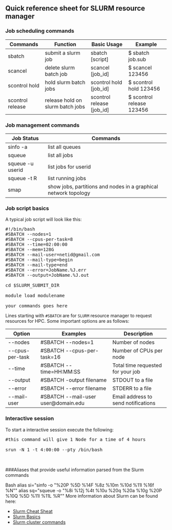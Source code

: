 <h2>Quick reference sheet for SLURM resource manager </h2>

<h3> Job scheduling commands </h3>
<table>
<thead><tr><th>Commands</th><th>Function</th><th>Basic Usage</th><th>Example</th></tr></thead><tbody>
 <tr><td><blockcode>sbatch</blockcode></td><td>submit a slurm job</td><td>sbatch [script]</td><td>$ sbatch job.sub</td></tr>
 <tr><td><blockcode>scancel</blockcode></td><td>delete slurm batch job</td><td>scancel [job_id]</td><td>$ scancel 123456</td></tr>
 <tr><td><blockcode>scontrol hold</blockcode></td><td>hold slurm batch jobs</td><td>scontrol hold [job_id]</td><td>$ scontrol hold 123456</td></tr>
 <tr><td><blockcode>scontrol release </blockcode></td><td>release hold on slurm batch jobs</td><td>scontrol release  [job_id]</td><td>$ scontrol release  123456</td></tr>
</tbody></table>

<h3> Job management commands </h3>

<table>
<thead><tr><th>Job Status</th><th>Commands</th></tr></thead><tbody>
 <tr><td><blockcode>sinfo -a</blockcode></td><td>list all queues</td></tr>
 <tr><td><blockcode>squeue </blockcode></td><td>list all jobs</td></tr>
 <tr><td><blockcode>squeue -u userid</blockcode></td><td>list jobs for userid</td></tr>
 <tr><td><blockcode>squeue -t R</blockcode></td><td>list running jobs</td></tr>
 <tr><td><blockcode>smap</blockcode></td><td> show jobs, partitions and nodes in a graphical network topology</td></tr>
</tbody></table>

<h3> Job script basics </h3>

A typical job script will look like this:

<pre>
#!/bin/bash
#SBATCH --nodes=1 
#SBATCH --cpus-per-task=8 
#SBATCH --time=02:00:00
#SBATCH --mem=128G
#SBATCH --mail-user=netid@gmail.com
#SBATCH --mail-type=begin
#SBATCH --mail-type=end
#SBATCH --error=JobName.%J.err
#SBATCH --output=JobName.%J.out

cd $SLURM_SUBMIT_DIR

module load modulename

your_commands_goes_here
</pre>

Lines starting with `#SBATCH` are for `SLURM` resource manager to request resources for HPC. Some important options are as follows:

 
<table >
<thead><tr><th>Option</th><th>Examples</th><th>Description</th></tr></thead><tbody>
 <tr><td><blockcode>--nodes</blockcode></td><td><blockcode>#SBATCH --nodes=1</blockcode></td><td>Number of nodes</td></tr>
 <tr><td><blockcode>--cpus-per-task</blockcode></td><td><blockcode>#SBATCH --cpus-per-task=16</blockcode></td><td>Number of CPUs per node</td></tr>
 <tr><td><blockcode>--time</blockcode></td><td><blockcode>#SBATCH --time=HH:MM:SS</blockcode></td><td>Total time requested for your job</td></tr>
 <tr><td><blockcode>--output</blockcode></td><td><blockcode>#SBATCH -output filename</blockcode></td><td>STDOUT to a file</td></tr>
 <tr><td><blockcode>--error</blockcode></td><td><blockcode>#SBATCH --error filename</blockcode></td><td>STDERR to a file</td></tr>
 <tr><td><blockcode>--mail-user </blockcode></td><td><blockcode>#SBATCH --mail-user user@domain.edu</blockcode></td><td>Email address to send notifications</td></tr>
</tbody></table>

<h3>Interactive session </h3>

To start a interactive session execute the following:

<pre>
#this command will give 1 Node for a time of 4 hours

srun -N 1 -t 4:00:00 --pty /bin/bash 


</pre>


###Aliases that provide useful information parsed from the Slurm commands

Bash
<bash>
alias si="sinfo -o \"%20P %5D %14F %8z %10m %10d %11l %16f %N\""
alias sq="squeue -o \"%8i %12j %4t %10u %20q %20a %10g %20P %10Q %5D %11l %11L %R\""
</bash>
More information about Slurm can be found here:

- [Slurm Cheat Sheat](https://www.chpc.utah.edu/presentations/SlurmCheatsheet.pdf)
- [Slurm Basics](http://researchit.las.iastate.edu/slurm-basics)
- [Slurm cluster commands](https://sites.google.com/a/case.edu/hpc-upgraded-cluster/slurm-cluster-commands)
